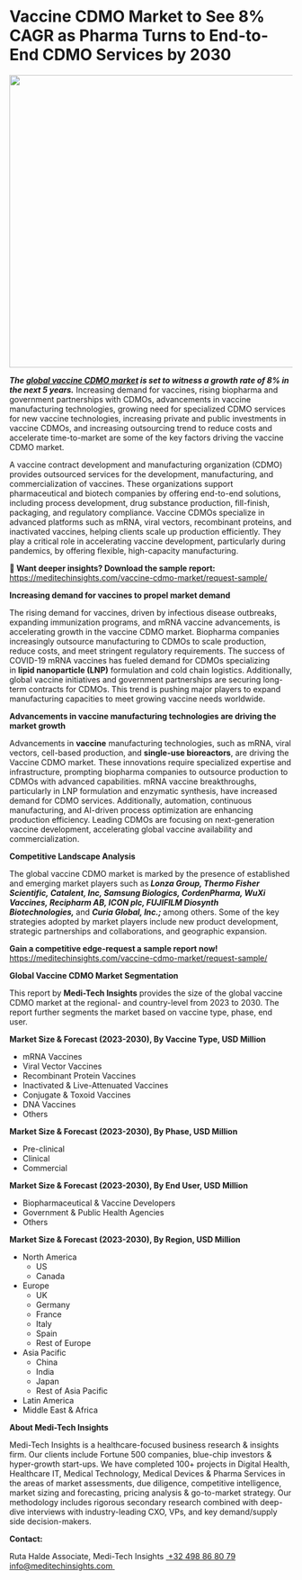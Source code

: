 <H1> Vaccine CDMO Market to See 8% CAGR as Pharma Turns to End-to-End CDMO Services by 2030 </H1>
<img class="alignnone size-full wp-image-1618" src="http://dailyinvestorhub.com/wp-content/uploads/2025/04/Vaccine-CDMO-Market.png" alt="" width="866" height="520" />

<strong><em>The </em></strong><a href="https://meditechinsights.com/vaccine-cdmo-market/"><strong><em>global vaccine CDMO market</em></strong></a><strong><em> is set to witness a growth rate of 8% in the next 5 years.</em></strong> Increasing demand for vaccines, rising biopharma and government partnerships with CDMOs, advancements in vaccine manufacturing technologies, growing need for specialized CDMO services for new vaccine technologies, increasing private and public investments in vaccine CDMOs, and increasing outsourcing trend to reduce costs and accelerate time-to-market are some of the key factors driving the vaccine CDMO market.

A vaccine contract development and manufacturing organization (CDMO) provides outsourced services for the development, manufacturing, and commercialization of vaccines. These organizations support pharmaceutical and biotech companies by offering end-to-end solutions, including process development, drug substance production, fill-finish, packaging, and regulatory compliance. Vaccine CDMOs specialize in advanced platforms such as mRNA, viral vectors, recombinant proteins, and inactivated vaccines, helping clients scale up production efficiently. They play a critical role in accelerating vaccine development, particularly during pandemics, by offering flexible, high-capacity manufacturing.

<strong>🔗 Want deeper insights? Download the sample report:</strong>
<a href="https://meditechinsights.com/vaccine-cdmo-market/request-sample/">https://meditechinsights.com/vaccine-cdmo-market/request-sample/</a>

<strong>Increasing demand for vaccines to propel market demand</strong>

The rising demand for vaccines, driven by infectious disease outbreaks, expanding immunization programs, and mRNA vaccine advancements, is accelerating growth in the vaccine CDMO market. Biopharma companies increasingly outsource manufacturing to CDMOs to scale production, reduce costs, and meet stringent regulatory requirements. The success of COVID-19 mRNA vaccines has fueled demand for CDMOs specializing in <strong>lipid nanoparticle (LNP)</strong> formulation and cold chain logistics. Additionally, global vaccine initiatives and government partnerships are securing long-term contracts for CDMOs. This trend is pushing major players to expand manufacturing capacities to meet growing vaccine needs worldwide.

<strong>Advancements in vaccine manufacturing technologies are driving the market growth</strong>

Advancements in <strong>vaccine</strong> manufacturing technologies, such as mRNA, viral vectors, cell-based production, and <strong>single-use bioreactors</strong>, are driving the Vaccine CDMO market. These innovations require specialized expertise and infrastructure, prompting biopharma companies to outsource production to CDMOs with advanced capabilities. mRNA vaccine breakthroughs, particularly in LNP formulation and enzymatic synthesis, have increased demand for CDMO services. Additionally, automation, continuous manufacturing, and AI-driven process optimization are enhancing production efficiency. Leading CDMOs are focusing on next-generation vaccine development, accelerating global vaccine availability and commercialization.

<strong>Competitive Landscape Analysis</strong>

The global vaccine CDMO market is marked by the presence of established and emerging market players such as<strong><em> Lonza Group, Thermo Fisher Scientific, Catalent, Inc, Samsung Biologics, CordenPharma, WuXi Vaccines, Recipharm AB, ICON plc, FUJIFILM Diosynth Biotechnologies, </em></strong>and <strong><em>Curia Global, Inc.; </em></strong>among others. Some of the key strategies adopted by market players include new product development, strategic partnerships and collaborations, and geographic expansion.

<strong>Gain a competitive edge-request a sample report now!</strong><strong>
</strong><a href="https://meditechinsights.com/vaccine-cdmo-market/request-sample/">https://meditechinsights.com/vaccine-cdmo-market/request-sample/</a>

<strong>Global Vaccine CDMO Market Segmentation</strong>

This report by <strong>Medi-Tech Insights</strong> provides the size of the global vaccine CDMO market at the regional- and country-level from 2023 to 2030. The report further segments the market based on vaccine type, phase, end user.

<strong>Market Size &amp; Forecast (2023-2030), By Vaccine Type, USD Million</strong>
<ul>
 	<li>mRNA Vaccines</li>
 	<li>Viral Vector Vaccines</li>
 	<li>Recombinant Protein Vaccines</li>
 	<li>Inactivated &amp; Live-Attenuated Vaccines</li>
 	<li>Conjugate &amp; Toxoid Vaccines</li>
 	<li>DNA Vaccines</li>
 	<li>Others</li>
</ul>
<strong>Market Size &amp; Forecast (2023-2030), By Phase, USD Million</strong>
<ul>
 	<li>Pre-clinical</li>
 	<li>Clinical</li>
 	<li>Commercial</li>
</ul>
<strong>Market Size &amp; Forecast (2023-2030), By End User, USD Million</strong>
<ul>
 	<li>Biopharmaceutical &amp; Vaccine Developers</li>
 	<li>Government &amp; Public Health Agencies</li>
 	<li>Others</li>
</ul>
<strong>Market Size &amp; Forecast (2023-2030), By Region, USD Million</strong>
<ul>
 	<li>North America
<ul>
 	<li>US</li>
 	<li>Canada</li>
</ul>
</li>
 	<li>Europe
<ul>
 	<li>UK</li>
 	<li>Germany</li>
 	<li>France</li>
 	<li>Italy</li>
 	<li>Spain</li>
 	<li>Rest of Europe</li>
</ul>
</li>
 	<li>Asia Pacific
<ul>
 	<li>China</li>
 	<li>India</li>
 	<li>Japan</li>
 	<li>Rest of Asia Pacific</li>
</ul>
</li>
 	<li>Latin America</li>
 	<li>Middle East &amp; Africa</li>
</ul>
<strong>About Medi-Tech Insights</strong>

Medi-Tech Insights is a healthcare-focused business research &amp; insights firm. Our clients include Fortune 500 companies, blue-chip investors &amp; hyper-growth start-ups. We have completed 100+ projects in Digital Health, Healthcare IT, Medical Technology, Medical Devices &amp; Pharma Services in the areas of market assessments, due diligence, competitive intelligence, market sizing and forecasting, pricing analysis &amp; go-to-market strategy. Our methodology includes rigorous secondary research combined with deep-dive interviews with industry-leading CXO, VPs, and key demand/supply side decision-makers.

<strong>Contact:</strong>

Ruta Halde
Associate, Medi-Tech Insights
<u> +32 498 86 80 79
</u><a href="mailto:info@meditechinsights.com">info@meditechinsights.com</a><u> </u>
